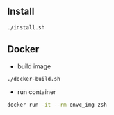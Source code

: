 ## Install
```bash
./install.sh
```

## Docker
- build image
```bash
./docker-build.sh
```

- run container
```bash
docker run -it --rm envc_img zsh
```
